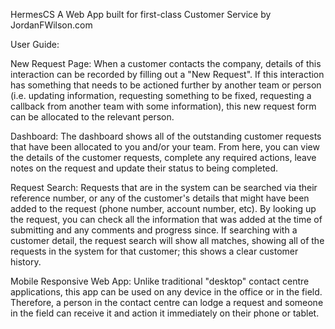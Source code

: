 HermesCS
A Web App built for first-class Customer Service by JordanFWilson.com

User Guide:

New Request Page:
When a customer contacts the company, details of this interaction can be recorded by filling out a "New Request". If this interaction has something that needs to be actioned further by another team or person (i.e. updating information, requesting something to be fixed, requesting a callback from another team with some information), this new request form can be allocated to the relevant person.

Dashboard:
The dashboard shows all of the outstanding customer requests that have been allocated to you and/or your team. From here, you can view the details of the customer requests, complete any required actions, leave notes on the request and update their status to being completed.

Request Search:
Requests that are in the system can be searched via their reference number, or any of the customer's details that might have been added to the request (phone number, account number, etc). By looking up the request, you can check all the information that was added at the time of submitting and any comments and progress since. If searching with a customer detail, the request search will show all matches, showing all of the requests in the system for that customer; this shows a clear customer history.

Mobile Responsive Web App:
Unlike traditional "desktop" contact centre applications, this app can be used on any device in the office or in the field. Therefore, a person in the contact centre can lodge a request and someone in the field can receive it and action it immediately on their phone or tablet.

